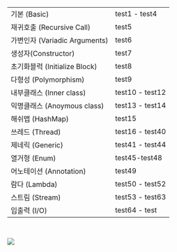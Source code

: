 

|                               |                 |
| ----------------------------- | --------------- |
| 기본 (Basic)                  | test1 - test4   |
| 재귀호출 (Recursive Call)     | test5           |
| 가변인자 (Variadic Arguments) | test6           |
| 생성자(Constructor)           | test7           |
| 초기화블럭 (Initialize Block) | test8           |
| 다형성 (Polymorphism)         | test9           |
| 내부클래스 (Inner class)      | test10 - test12 |
| 익명클래스 (Anoymous class)   | test13 - test14 |
| 해쉬맵 (HashMap)              | test15          |
| 쓰레드 (Thread)               | test16 - test40 |
| 제네릭 (Generic)              | test41 - test44 |
| 열거형 (Enum)                 | test45-test48   |
| 어노테이션 (Annotation)       | test49          |
| 람다 (Lambda)                 | test50 - test52 |
| 스트림 (Stream)               | test53 - test63 |
| 입출력 (I/O)                  | test64 - test   |

<br/>

![](https://user-images.githubusercontent.com/59815000/154422089-6e137f9a-998a-4f40-a662-9524982c9158.png)
